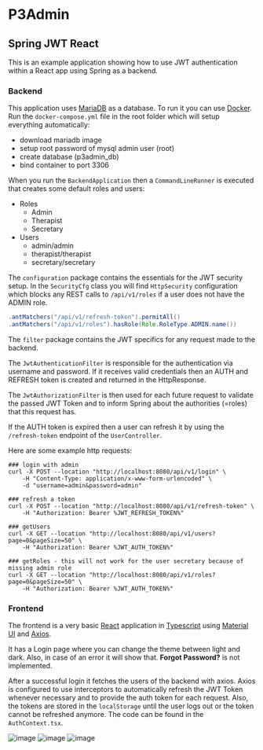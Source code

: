 # P3Admin

## Spring JWT React

This is an example application showing how to use JWT authentication within a React app using Spring as a backend.

### Backend

This application uses [MariaDB](https://mariadb.org/) as a database. To run it you can use
[Docker](https://www.docker.com/). Run the `docker-compose.yml` file in the root folder which will setup
everything automatically:
- download mariadb image
- setup root password of mysql admin user (root)
- create database (p3admin_db)
- bind container to port 3306

When you run the `BackendApplication` then a `CommandLineRunner` is executed that creates some default
roles and users:

- Roles
    - Admin
    - Therapist
    - Secretary
- Users
    - admin/admin
    - therapist/therapist
    - secretary/secretary

The `configuration` package contains the essentials for the JWT security setup. In the `SecurityCfg` class you will
find `HttpSecurity` configuration which blocks any REST calls to `/api/v1/roles` if a user does
not have the ADMIN role.

```Java
.antMatchers("/api/v1/refresh-token").permitAll()
.antMatchers("/api/v1/roles").hasRole(Role.RoleType.ADMIN.name())
```

The `filter` package contains the JWT specifics for any request made to the backend.

The `JwtAuthenticationFilter` is responsible for the authentication via username and password. If it receives valid
credentials then an AUTH and REFRESH token is created and returned in the HttpResponse.

The `JwtAuthorizationFilter` is then used for each future request to validate the passed JWT Token and to inform Spring
about the authorities (=roles) that this request has.

If the AUTH token is expired then a user can refresh it by using the `/refresh-token` endpoint of the `UserController`.

Here are some example http requests:

```
### login with admin
curl -X POST --location "http://localhost:8080/api/v1/login" \
    -H "Content-Type: application/x-www-form-urlencoded" \
    -d "username=admin&password=admin"

### refresh a token
curl -X POST --location "http://localhost:8080/api/v1/refresh-token" \
    -H "Authorization: Bearer %JWT_REFRESH_TOKEN%"
    
### getUsers
curl -X GET --location "http://localhost:8080/api/v1/users?page=0&pageSize=50" \
    -H "Authorization: Bearer %JWT_AUTH_TOKEN%"
    
### getRoles - this will not work for the user secretary because of missing admin role
curl -X GET --location "http://localhost:8080/api/v1/roles?page=0&pageSize=50" \
    -H "Authorization: Bearer %JWT_AUTH_TOKEN%"
```

### Frontend

The frontend is a very basic [React](https://reactjs.org/) application in [Typescript](https://www.typescriptlang.org/)
using [Material UI](https://mui.com/) and [Axios](https://github.com/axios/axios).

It has a Login page where you can change the theme between light and dark. Also, in case of an error it will show that.
**Forgot Password?** is not implemented.

After a successful login it fetches the users of the backend with axios. Axios is configured to use interceptors to
automatically refresh the JWT Token whenever necessary and to provide the auth token for each request. Also, the tokens
are stored in the `localStorage` until the user logs out or the token cannot be refreshed anymore. The code can be found
in the `AuthContext.tsx`.

![image](https://user-images.githubusercontent.com/93260/154648237-983a086c-b720-47bd-bf55-e1f731709baa.png)
![image](https://user-images.githubusercontent.com/93260/154648413-7fa87457-a059-4962-906a-c3c4582f9f25.png)
![image](https://user-images.githubusercontent.com/93260/154649328-35b473a4-43f6-44e0-8582-8c7780dc00b1.png)